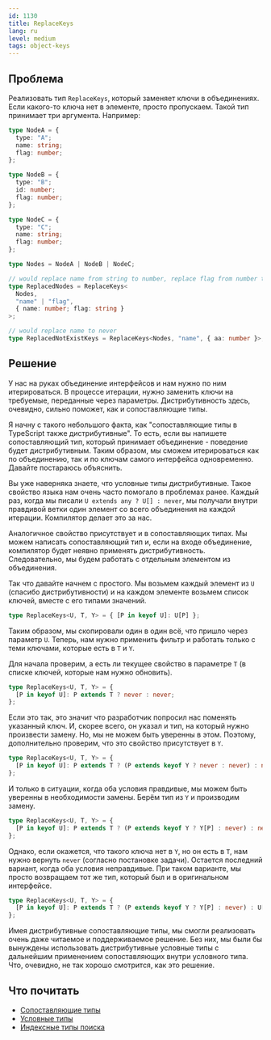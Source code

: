```yaml
---
id: 1130
title: ReplaceKeys
lang: ru
level: medium
tags: object-keys
---
```


## Проблема

Реализовать тип `ReplaceKeys`, который заменяет ключи в объединениях. Если
какого-то ключа нет в элементе, просто пропускаем. Такой тип принимает три
аргумента. Например:

```typescript
type NodeA = {
  type: "A";
  name: string;
  flag: number;
};

type NodeB = {
  type: "B";
  id: number;
  flag: number;
};

type NodeC = {
  type: "C";
  name: string;
  flag: number;
};

type Nodes = NodeA | NodeB | NodeC;

// would replace name from string to number, replace flag from number to string
type ReplacedNodes = ReplaceKeys<
  Nodes,
  "name" | "flag",
  { name: number; flag: string }
>;

// would replace name to never
type ReplacedNotExistKeys = ReplaceKeys<Nodes, "name", { aa: number }>;
```

## Решение

У нас на руках объединение интерфейсов и нам нужно по ним итерироваться. В
процессе итерации, нужно заменить ключи на требуемые, переданные через
параметры. Дистрибутивность здесь, очевидно, сильно поможет, как и
сопоставляющие типы.

Я начну с такого небольшого факта, как "сопоставляющие типы в TypeScript также
дистрибутивные". То есть, если вы напишете сопоставляющий тип, который принимает
объединение - поведение будет дистрибутивным. Таким образом, мы сможем
итерироваться как по объединению, так и по ключам самого интерфейса
одновременно. Давайте постараюсь объяснить.

Вы уже наверняка знаете, что условные типы дистрибутивные. Такое свойство языка
нам очень часто помогало в проблемах ранее. Каждый раз, когда мы писали
`U extends any ? U[] : never`, мы получали внутри правдивой ветки один элемент
со всего объединения на каждой итерации. Компилятор делает это за нас.

Аналогичное свойство присутствует и в сопоставляющих типах. Мы можем написать
сопоставляющий тип и, если на входе объединение, компилятор будет неявно
применять дистрибутивность. Следовательно, мы будем работать с отдельным
элементом из объединения.

Так что давайте начнем с простого. Мы возьмем каждый элемент из `U` (спасибо
дистрибутивности) и на каждом элементе возьмем список ключей, вместе с его
типами значений.

```typescript
type ReplaceKeys<U, T, Y> = { [P in keyof U]: U[P] };
```

Таким образом, мы скопировали один в один всё, что пришло через параметр `U`.
Теперь, нам нужно применить фильтр и работать только с теми ключами, которые
есть в `T` и `Y`.

Для начала проверим, а есть ли текущее свойство в параметре `T` (в списке
ключей, которые нам нужно обновить).

```typescript
type ReplaceKeys<U, T, Y> = {
  [P in keyof U]: P extends T ? never : never;
};
```

Если это так, это значит что разработчик попросил нас поменять указанный ключ.
И, скорее всего, он указал и тип, на который нужно произвести замену. Но, мы не
можем быть уверенны в этом. Поэтому, дополнительно проверим, что это свойство
присутствует в `Y`.

```typescript
type ReplaceKeys<U, T, Y> = {
  [P in keyof U]: P extends T ? (P extends keyof Y ? never : never) : never;
};
```

И только в ситуации, когда оба условия правдивые, мы можем быть уверенны в
необходимости замены. Берём тип из `Y` и производим замену.

```typescript
type ReplaceKeys<U, T, Y> = {
  [P in keyof U]: P extends T ? (P extends keyof Y ? Y[P] : never) : never;
};
```

Однако, если окажется, что такого ключа нет в `Y`, но он есть в `T`, нам нужно
вернуть `never` (согласно постановке задачи). Остается последний вариант, когда
оба условия неправдивые. При таком варианте, мы просто возвращаем тот же тип,
который был и в оригинальном интерфейсе.

```typescript
type ReplaceKeys<U, T, Y> = {
  [P in keyof U]: P extends T ? (P extends keyof Y ? Y[P] : never) : U[P];
};
```

Имея дистрибутивные сопоставляющие типы, мы смогли реализовать очень даже
читаемое и поддерживаемое решение. Без них, мы были бы вынуждены использовать
дистрибутивные условные типы с дальнейшим применением сопоставляющих внутри
условного типа. Что, очевидно, не так хорошо смотрится, как это решение.

## Что почитать

- [Сопоставляющие типы](https://www.typescriptlang.org/docs/handbook/2/mapped-types.html)
- [Условные типы](https://www.typescriptlang.org/docs/handbook/2/conditional-types.html)
- [Индексные типы поиска](https://www.typescriptlang.org/docs/handbook/2/indexed-access-types.html)
